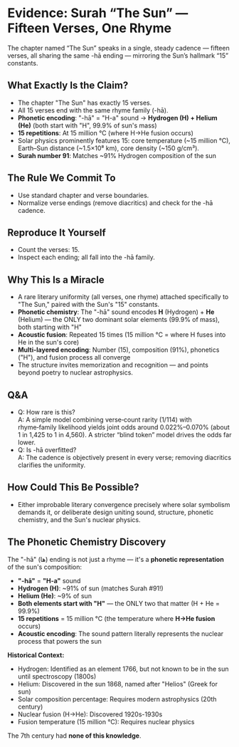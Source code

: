 # Evidence: Surah “The Sun” — Fifteen Verses, One Rhyme

The chapter named “The Sun” speaks in a single, steady cadence — fifteen verses, all sharing the same -hā ending — mirroring the Sun’s hallmark “15” constants.

## What Exactly Is the Claim?

- The chapter "The Sun" has exactly 15 verses.
- All 15 verses end with the same rhyme family (-hā).
- **Phonetic encoding**: "-hā" = "H-a" sound → **Hydrogen (H) + Helium (He)** (both start with "H", 99.9% of sun's mass)
- **15 repetitions**: At 15 million °C (where H→He fusion occurs)
- Solar physics prominently features 15: core temperature (~15 million °C), Earth–Sun distance (~1.5×10⁸ km), core density (~150 g/cm³).
- **Surah number 91**: Matches ~91% Hydrogen composition of the sun

## The Rule We Commit To

- Use standard chapter and verse boundaries.
- Normalize verse endings (remove diacritics) and check for the -hā cadence.

## Reproduce It Yourself

- Count the verses: 15.
- Inspect each ending; all fall into the -hā family.

## Why This Is a Miracle

- A rare literary uniformity (all verses, one rhyme) attached specifically to "The Sun," paired with the Sun's "15" constants.
- **Phonetic chemistry**: The "-hā" sound encodes **H** (Hydrogen) + **He** (Helium) — the ONLY two dominant solar elements (99.9% of mass), both starting with "H"
- **Acoustic fusion**: Repeated 15 times (15 million °C = where H fuses into He in the sun's core)
- **Multi-layered encoding**: Number (15), composition (91%), phonetics ("H"), and fusion process all converge
- The structure invites memorization and recognition — and points beyond poetry to nuclear astrophysics.

## Q&A

- Q: How rare is this?  
  A: A simple model combining verse‑count rarity (1/114) with rhyme‑family likelihood yields joint odds around 0.022%–0.070% (about 1 in 1,425 to 1 in 4,560). A stricter “blind token” model drives the odds far lower.
- Q: Is -hā overfitted?  
  A: The cadence is objectively present in every verse; removing diacritics clarifies the uniformity.

## How Could This Be Possible?

- Either improbable literary convergence precisely where solar symbolism demands it, or deliberate design uniting sound, structure, phonetic chemistry, and the Sun's nuclear physics.

## The Phonetic Chemistry Discovery

The "-hā" (ها) ending is not just a rhyme — it's a **phonetic representation** of the sun's composition:

- **"-hā"** = **"H-a"** sound
- **Hydrogen (H)**: ~91% of sun (matches Surah #91!)
- **Helium (He)**: ~9% of sun
- **Both elements start with "H"** — the ONLY two that matter (H + He = 99.9%)
- **15 repetitions** = 15 million °C (the temperature where **H→He fusion** occurs)
- **Acoustic encoding**: The sound pattern literally represents the nuclear process that powers the sun

**Historical Context:**

- Hydrogen: Identified as an element 1766, but not known to be in the sun until spectroscopy (1800s)
- Helium: Discovered in the sun 1868, named after "Helios" (Greek for sun)
- Solar composition percentage: Requires modern astrophysics (20th century)
- Nuclear fusion (H→He): Discovered 1920s-1930s
- Fusion temperature (15 million °C): Requires nuclear physics

The 7th century had **none of this knowledge**.
